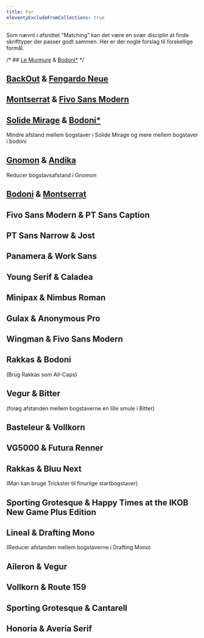 ```yaml
---
title: Par
eleventyExcludeFromCollections: true
---
```


Som nævnt i afsnittet "Matching" kan det være en svær disciplin at finde skrifttyper der passer godt sammen. Her er der nogle forslag til forskellige formål.

/* ## [Le Murmure](https://velvetyne.fr/fonts/le-murmure/) & [Bodoni*](https://indestructibletype.com/Bodoni) */ 

## [BackOut](https://velvetyne.fr/fonts/backout/) & [Fengardo Neue](https://velvetyne.fr/fonts/fengardo-neue/)

## [Montserrat](https://www.fontsquirrel.com/fonts/montserrat) & [Fivo Sans Modern](https://www.behance.net/gallery/54442585/Fivo-Sans-Modern-Free-Display-Font-Family)

## [Solide Mirage](https://velvetyne.fr/news/solide-mirage/) & [Bodoni*](https://indestructibletype.com/Bodoni)
Mindre afstand mellem bogstaver i Solide Mirage og mere mellem bogstaver i bodoni

## [Gnomon](https://indestructibletype.com/Gnomon) & [Andika](https://software.sil.org/andika/)
Reducer bogstavsafstand i Gnomon

## [Bodoni](https://indestructibletype.com/Bodoni) & [Montserrat](https://www.fontsquirrel.com/fonts/montserrat) 

## Fivo Sans Modern & PT Sans Caption

## PT Sans Narrow & Jost

## Panamera & Work Sans

## Young Serif & Caladea

## Minipax & Nimbus Roman

## Gulax & Anonymous Pro

## Wingman & Fivo Sans Modern

## Rakkas & Bodoni
(Brug Rakkas som All-Caps)

## Vegur & Bitter
(forøg afstanden mellem bogstaverne en lille smule i Bitter)

## Basteleur & Vollkorn

## VG5000 & Futura Renner

## Rakkas & Bluu Next
(Man kan bruge Trickster til finurlige startbogstaver)

## Sporting Grotesque & Happy Times at the IKOB New Game Plus Edition

## Lineal & Drafting Mono
(Reducer afstanden mellem bogstaverne i Drafting Mono)

## Aileron & Vegur 

## Vollkorn & Route 159

## Sporting Grotesque & Cantarell

## Honoria & Averia Serif